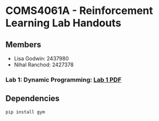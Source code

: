 # COMS4061A - Reinforcement Learning Lab Handouts

## Members
- Lisa Godwin: 2437980
- Nihal Ranchod: 2427378

### Lab 1: Dynamic Programming: [Lab 1 PDF](Lab_1-Handout.pdf)

## Dependencies
```bash
pip install gym
```

